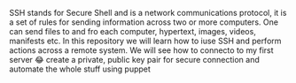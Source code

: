 SSH stands for Secure Shell and is a network communications protocol, it is a set of rules for sending information across two or more computers. One can send files to and fro each computer, hypertext, images, videos, manifests etc. In this repository we will learn how to iuse SSH and perform actions across a remote system. We will see how to connecto to my first server 😂 create a private, public key pair for secure connection and automate the whole stuff using puppet
